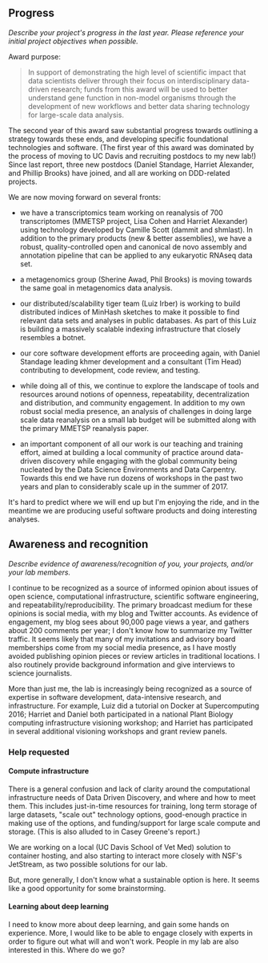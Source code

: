 ## Progress

*Describe your project's progress in the last year. Please reference your initial project objectives when possible.*

Award purpose:

>In support of demonstrating the high level of scientific impact
>that data scientists deliver through their focus on
>interdisciplinary data-driven research; funds from this award will
>be used to better understand gene function in non-model organisms
>through the development of new workflows and better data sharing
>technology for large-scale data analysis.

The second year of this award saw substantial progress towards
outlining a strategy towards these ends, and developing specific
foundational technologies and software.  (The first year of this award
was dominated by the process of moving to UC Davis and recruiting
postdocs to my new lab!)  Since last report, three new postdocs
(Daniel Standage, Harriet Alexander, and Phillip Brooks) have joined,
and all are working on DDD-related projects.

We are now moving forward on several fronts:

* we have a transcriptomics team working on reanalysis of 700
  transcriptomes (MMETSP project, Lisa Cohen and Harriet Alexander)
  using technology developed by Camille Scott (dammit and shmlast).
  In addition to the primary products (new & better assemblies), we
  have a robust, quality-controlled open and canonical de novo
  assembly and annotation pipeline that can be applied to any
  eukaryotic RNAseq data set.

* a metagenomics group (Sherine Awad, Phil Brooks) is moving towards
  the same goal in metagenomics data analysis.
  
* our distributed/scalability tiger team (Luiz Irber) is working to
  build distributed indices of MinHash sketches to make it possible to
  find relevant data sets and analyses in public databases.  As part
  of this Luiz is building a massively scalable indexing
  infrastructure that closely resembles a botnet.
  
* our core software development efforts are proceeding again, with
  Daniel Standage leading khmer development and a consultant (Tim Head)
  contributing to development, code review, and testing.

* while doing all of this, we continue to explore the landscape of
  tools and resources around notions of openness, repeatability,
  decentralization and distribution, and community engagement.  In
  addition to my own robust social media presence, an analysis of
  challenges in doing large scale data reanalysis on a small lab
  budget will be submitted along with the primary MMETSP reanalysis
  paper.

* an important component of all our work is our teaching and training
  effort, aimed at building a local community of practice around
  data-driven discovery while engaging with the global community being
  nucleated by the Data Science Environments and Data Carpentry.
  Towards this end we have run dozens of workshops in the past two
  years and plan to considerably scale up in the summer of 2017.
  
It's hard to predict where we will end up but I'm enjoying the ride,
and in the meantime we are producing useful software products and
doing interesting analyses.

## Awareness and recognition

*Describe evidence of awareness/recognition of you, your projects, and/or your lab members.*

I continue to be recognized as a source of informed opinion about
issues of open science, computational infrastructure, scientific
software engineering, and repeatability/reproducibility.  The primary
broadcast medium for these opinions is social media, with my blog and
Twitter accounts.  As evidence of engagement, my blog sees about
90,000 page views a year, and gathers about 200 comments per year;
I don't know how to summarize my Twitter traffic.  It seems likely
that many of my invitations and advisory board memberships come from
my social media presence, as I have mostly avoided publishing opinion
pieces or review articles in traditional locations.  I also routinely
provide background information and give interviews to science
journalists.

More than just me, the lab is increasingly being recognized as a
source of expertise in software development, data-intensive research,
and infrastructure.  For example, Luiz did a tutorial on Docker at
Supercomputing 2016; Harriet and Daniel both participated in a
national Plant Biology computing infrastructure visioning workshop;
and Harriet has participated in several additional visioning workshops
and grant review panels.

### Help requested

#### Compute infrastructure

There is a general confusion and lack of clarity around the
computational infrastructure needs of Data Driven Discovery, and where
and how to meet them.  This includes just-in-time resources for
training, long term storage of large datasets, "scale out" technology
options, good-enough practice in making use of the options, and
funding/support for large scale compute and storage.  (This is also
alluded to in Casey Greene's report.)  

We are working on a local (UC Davis School of Vet Med) solution to
container hosting, and also starting to interact more closely with
NSF's JetStream, as two possible solutions for our lab.

But, more generally, I don't know what a sustainable option is here.
It seems like a good opportunity for some brainstorming.

#### Learning about deep learning

I need to know more about deep learning, and gain some hands on
experience.  More, I would like to be able to engage closely with
experts in order to figure out what will and won't work. People in my
lab are also interested in this. Where do we go?
